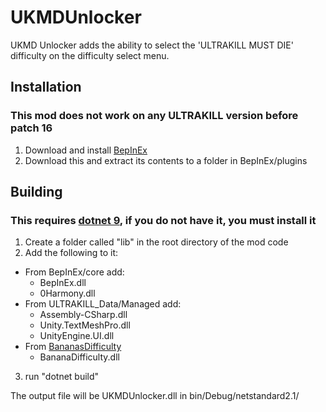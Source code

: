 # UKMDUnlocker
UKMD Unlocker adds the ability to select the 'ULTRAKILL MUST DIE' difficulty on the difficulty select menu.

## Installation
### This mod does not work on any ULTRAKILL version before patch 16
1. Download and install [BepInEx](https://thunderstore.io/c/ultrakill/p/BepInEx/BepInExPack/)
2. Download this and extract its contents to a folder in BepInEx/plugins

## Building
### This requires [dotnet 9](https://dotnet.microsoft.com/en-us/download/dotnet/9.0), if you do not have it, you must install it
1. Create a folder called "lib" in the root directory of the mod code
2. Add the following to it:
  - From BepInEx/core add:
    * BepInEx.dll
    * 0Harmony.dll
  - From ULTRAKILL_Data/Managed add:
    * Assembly-CSharp.dll
    * Unity.TextMeshPro.dll
    * UnityEngine.UI.dll
  - From [BananasDifficulty](https://thunderstore.io/c/ultrakill/p/bananastudio/BananasDifficulty/)
    * BananaDifficulty.dll

3. run "dotnet build"

The output file will be UKMDUnlocker.dll in bin/Debug/netstandard2.1/
